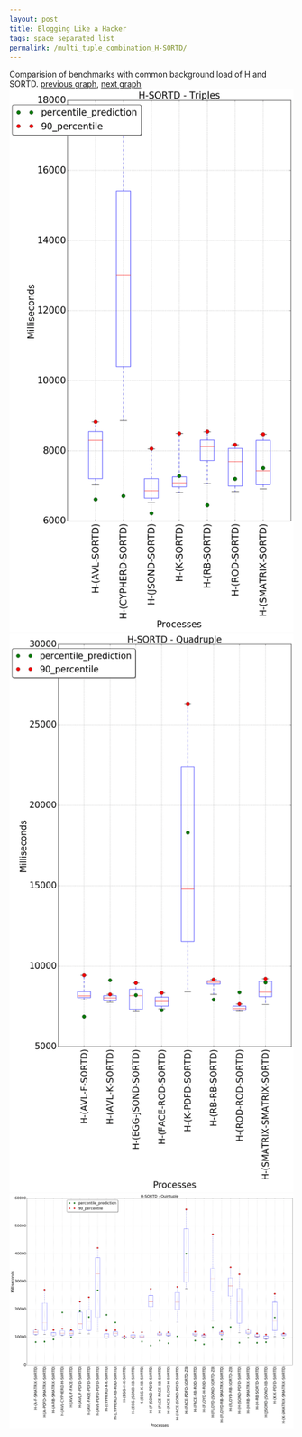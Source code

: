 ```yaml
---
layout: post
title: Blogging Like a Hacker
tags: space separated list
permalink: /multi_tuple_combination_H-SORTD/
---
```


Comparision of benchmarks with common background load of H and SORTD.
[previous graph](../multi_tuple_combination_H-SMATRIX/), [next graph](../multi_tuple_combination_H-ZB/)
<img src="./images/triple/H/H-SORTD_box.png" alt="graph figure"><img src="./images/quadruple/H/H-SORTD_box.png" alt="graph figure"><img src="./images/quintuple/H/H-SORTD_box.png" alt="graph figure">